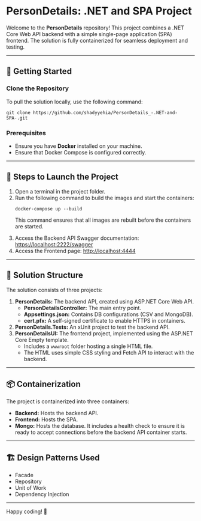 <h1>PersonDetails: .NET and SPA Project</h1>
<p>
Welcome to the <b>PersonDetails</b> repository! This project combines a .NET Core Web API backend with a simple single-page application (SPA) frontend. The solution is fully containerized for seamless deployment and testing.
</p>

<hr/>

<h2>🔧 Getting Started</h2>

<h3>Clone the Repository</h3>
<p>To pull the solution locally, use the following command:</p>
<pre>
<code>git clone https://github.com/shadyyehia/PersonDetails_-.NET-and-SPA-.git</code>
</pre>

<h3>Prerequisites</h3>
<ul>
  <li>Ensure you have <b>Docker</b> installed on your machine.</li>
  <li>Ensure that Docker Compose is configured correctly.</li>
</ul>

<hr/>

<h2>🚀 Steps to Launch the Project</h2>
<ol>
  <li>
    Open a terminal in the project folder.
  </li>
  <li>
    Run the following command to build the images and start the containers:
    <pre><code>docker-compose up --build</code></pre>
    <p>This command ensures that all images are rebuilt before the containers are started.</p>
  </li>
  <li>
    Access the Backend API Swagger documentation:
    <a href="https://localhost:2222/swagger" target="_blank">https://localhost:2222/swagger</a>
  </li>
  <li>
    Access the Frontend page:
    <a href="http://localhost:4444" target="_blank">http://localhost:4444</a>
  </li>
</ol>

<hr/>

<h2>📂 Solution Structure</h2>
<p>The solution consists of three projects:</p>
<ol>
  <li>
    <b>PersonDetails:</b> The backend API, created using ASP.NET Core Web API.
    <ul>
      <li><b>PersonDetailsController:</b> The main entry point.</li>
      <li><b>Appsettings.json:</b> Contains DB configurations (CSV and MongoDB).</li>
      <li><b>cert.pfx:</b> A self-signed certificate to enable HTTPS in containers.</li>
    </ul>
  </li>
  <li>
    <b>PersonDetails.Tests:</b> An xUnit project to test the backend API.
  </li>
  <li>
    <b>PersonDetailsUI:</b> The frontend project, implemented using the ASP.NET Core Empty template.
    <ul>
      <li>Includes a <code>wwwroot</code> folder hosting a single HTML file.</li>
      <li>The HTML uses simple CSS styling and Fetch API to interact with the backend.</li>
    </ul>
  </li>
</ol>

<hr/>

<h2>📦 Containerization</h2>
<p>
The project is containerized into three containers:
</p>
<ul>
  <li><b>Backend:</b> Hosts the backend API.</li>
  <li><b>Frontend:</b> Hosts the SPA.</li>
  <li><b>Mongo:</b> Hosts the database. It includes a health check to ensure it is ready to accept connections before the backend API container starts.</li>
</ul>

<hr/>

<h2>🏗️ Design Patterns Used</h2>
<ul>
  <li>Facade</li>
  <li>Repository</li>
  <li>Unit of Work</li>
  <li>Dependency Injection</li>
</ul>

<hr/>

<p>Happy coding! 🎉</p>
